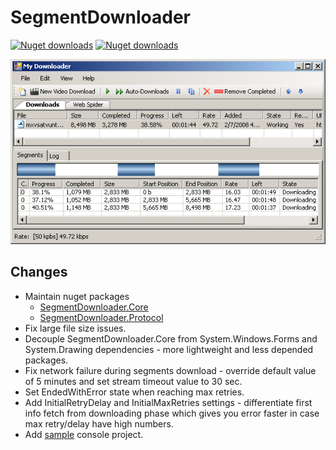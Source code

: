 # SegmentDownloader

[![Nuget downloads](https://img.shields.io/nuget/v/SegmentDownloader.Core.svg?label=SegmentDownloader.Core&logo=nuget&logoColor=white)](https://www.nuget.org/packages/SegmentDownloader.Core/)
[![Nuget downloads](https://img.shields.io/nuget/v/SegmentDownloader.Protocol.svg?label=SegmentDownloader.Protocol&logo=nuget&logoColor=white)](https://www.nuget.org/packages/SegmentDownloader.Protocol/)

![MyDwnloader1](docs/MyDwnloader1.png)

## Changes
- Maintain nuget packages
  - [SegmentDownloader.Core](https://www.nuget.org/packages/SegmentDownloader.Core)
  - [SegmentDownloader.Protocol](https://www.nuget.org/packages/SegmentDownloader.Protocol)
- Fix large file size issues.
- Decouple SegmentDownloader.Core from System.Windows.Forms and System.Drawing dependencies - more lightweight and less depended packages.
- Fix network failure during segments download - override default value of 5 minutes and set stream timeout value to 30 sec.
- Set EndedWithError state when reaching max retries.
- Add InitialRetryDelay and InitialMaxRetries settings - differentiate first info fetch from downloading phase which gives you error faster in case max retry/delay have high numbers.
- Add [sample](https://github.com/golavr/SegmentDownloader/tree/master/src/SegmentDownloader.Sample) console project.
